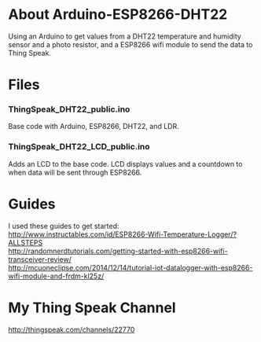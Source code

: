 # About Arduino-ESP8266-DHT22
Using an Arduino to get values from a DHT22 temperature and humidity sensor and a photo resistor, and a ESP8266 wifi module to send the data to Thing Speak.

# Files
### ThingSpeak_DHT22_public.ino
Base code with Arduino, ESP8266, DHT22, and LDR.

### ThingSpeak_DHT22_LCD_public.ino
Adds an LCD to the base code. LCD displays values and a countdown to when data will be sent through ESP8266.

# Guides
I used these guides to get started:<br/>
http://www.instructables.com/id/ESP8266-Wifi-Temperature-Logger/?ALLSTEPS<br/>
http://randomnerdtutorials.com/getting-started-with-esp8266-wifi-transceiver-review/<br/>
http://mcuoneclipse.com/2014/12/14/tutorial-iot-datalogger-with-esp8266-wifi-module-and-frdm-kl25z/<br/>

# My Thing Speak Channel
http://thingspeak.com/channels/22770
